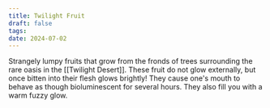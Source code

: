 ```yaml
---
title: Twilight Fruit
draft: false
tags:
date: 2024-07-02
---
```

Strangely lumpy fruits that grow from the fronds of trees surrounding the rare oasis in the [[Twilight Desert]]. These fruit do not glow externally, but once bitten into their flesh glows brightly! They cause one's mouth to behave as though bioluminescent for several hours. They also fill you with a warm fuzzy glow.